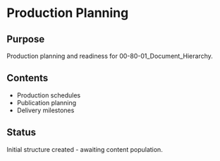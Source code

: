 # Production Planning

## Purpose
Production planning and readiness for 00-80-01_Document_Hierarchy.

## Contents
- Production schedules
- Publication planning
- Delivery milestones

## Status
Initial structure created - awaiting content population.
